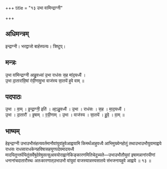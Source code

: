 +++
title = "१३ उभा वामिन्द्राग्नी"

+++
## अधिमन्त्रम्
इन्द्राग्नी। भरद्वाजो बार्हस्पत्यः। त्रिष्टुप्।

## मन्त्रः
उ॒भा वा॑मिन्द्राग्नी आहु॒वध्या॑ उ॒भा राध॑सः स॒ह मा॑द॒यध्यै॑ ।  
उ॒भा दा॒तारा॑वि॒षां र॑यी॒णामु॒भा वाज॑स्य सा॒तये॑ हुवे वाम् ॥

## पदपाठः
उ॒भा । वा॒म् । इ॒न्द्रा॒ग्नी॒ इति॑ । आ॒ऽहु॒वध्यै॑ । उ॒भा । राध॑सः । स॒ह । मा॒द॒यध्यै॑ ।  
उ॒भा । दा॒तारौ॑ । इ॒षाम् । र॒यी॒णाम् । उ॒भा । वाज॑स्य । सा॒तये॑ । हु॒वे॒ । वा॒म् ॥

## भाष्यम्
हेइन्द्राग्नी उभाउभौसंहत्यवर्तमानौवांयुवांहुवेआह्वयामि किमर्थंआहुवध्यै आभिमुख्येनहोतुं तथाउभाउभौयुवामाह्वये राधसः राधसाराधकेनहविषासहयुगपदेवमादयध्यै मादयितुन्तर्पयितुंसर्वेषुदेवेषुसत्सुआवयोराह्वानेकिङ्कारणमितिचेदुच्यते—उभाउभौतौयुवां इषामन्नानांरयीणां धनानांचदातारौस्थः अतःकारणात्उभाउभौ वांयुवां वाजस्यान्नस्यसातये संभजनायहुवे आह्वये ॥ १३ ॥